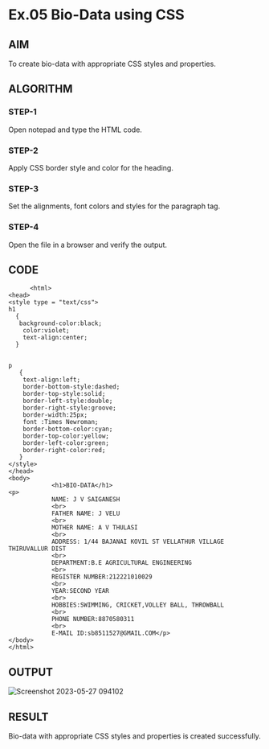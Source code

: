 # Ex.05 Bio-Data using CSS
## AIM
  To create bio-data with appropriate CSS styles and properties.

## ALGORITHM
### STEP-1
  Open notepad and type the HTML code.

### STEP-2
  Apply CSS border style and color for the heading.

### STEP-3
  Set the alignments, font colors and styles for the paragraph tag.

### STEP-4
  Open the file in a browser and verify the output.
  
## CODE
```
      <html>
<head>
<style type = "text/css">
h1
  {
   background-color:black;
    color:violet;
    text-align:center;
  }


p
   {
    text-align:left;
    border-bottom-style:dashed;
    border-top-style:solid; 
    border-left-style:double; 
    border-right-style:groove;
    border-width:25px;
    font :Times Newroman;
    border-bottom-color:cyan;
    border-top-color:yellow;
    border-left-color:green; 
    border-right-color:red;
   }
</style>
</head>
<body>
            <h1>BIO-DATA</h1>
<p>    
            NAME: J V SAIGANESH
            <br>
            FATHER NAME: J VELU
            <br>
            MOTHER NAME: A V THULASI
            <br>
            ADDRESS: 1/44 BAJANAI KOVIL ST VELLATHUR VILLAGE THIRUVALLUR DIST
            <br>
            DEPARTMENT:B.E AGRICULTURAL ENGINEERING
            <br>
            REGISTER NUMBER:212221010029
            <br>
            YEAR:SECOND YEAR
            <br>
            HOBBIES:SWIMMING, CRICKET,VOLLEY BALL, THROWBALL
            <br>
            PHONE NUMBER:8870580311
            <br>
            E-MAIL ID:sb8511527@GMAIL.COM</p>
</body>
</html>
```
## OUTPUT
![Screenshot 2023-05-27 094102](https://github.com/SaiganeshVelu/Ex05_Web-Design/assets/127816325/dd56c1f9-f749-49d9-b1fa-869d152e09db)



## RESULT
  Bio-data with appropriate CSS styles and properties is created successfully.
